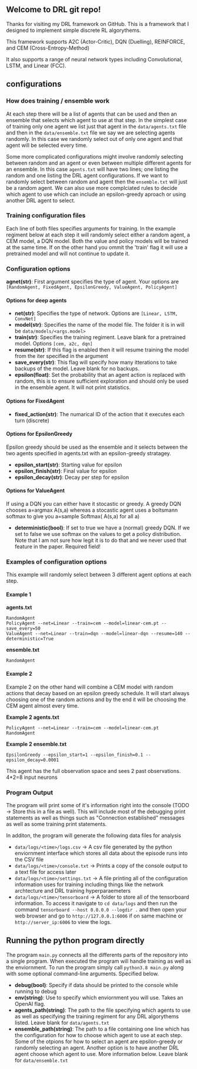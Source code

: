 ## Welcome to DRL git repo!
Thanks for visiting my DRL framework on GitHub. This is a framework that I designed to implement simple discrete RL algorythems. 

This framework supports A2C (Actor-Critic), DQN (Duelling), REINFORCE, and CEM (Cross-Entropy-Method)

It also supports a range of neural network types including Convolutional, LSTM, and Linear (FCC). 

## configurations
### How does training / ensemble work
At each step there will be a list of agents that can be used and then an ensemble that selects which agent to use at that step. In the simplest case of training only one agent we list just that agent in the `data/agents.txt` file and then in the `data/ensemble.txt` file we say we are selecting agents randomly. In this case we randomly select out of only one agent and that agent will be selected every time. 

Some more complicated configurations might involve randomly selecting between random and an agent or even between multiple different agents for an ensemble. In this case `agents.txt` will have two lines; one listing the random and one listing the DRL agent configurations. If we want to randomly select between random and agent then the `ensemble.txt` will just be a random agent. We can also use more complciated rules to decide which agent to use which can include an epsilon-greedy aproach or using another DRL agent to select. 

### Training configuration files
Each line of both files specifies arguments for training. In the example regiment below at each step it will randomly select either a random agent, a CEM model, a DQN model. Both the value and policy models will be trained at the same time. If on the other hand you ommit the 'train' flag it will use a pretrained model and will not continue to update it. 

### Configuration options
**agnet(str)**: First argument specifies the type of agent. Your options are `[RandomAgent, FixedAgent, EpsilonGreedy, ValueAgent, PolicyAgent]`
#### Options for deep agents
* **net(str)**: Specifies the type of network. Options are `[Linear, LSTM, ConvNet]`
* **model(str)**: Specifies the name of the model file. The folder it is in will be `data/models/<args.model>`
* **train(str)**: Specifies the training regiment. Leave blank for a pretrained model. Options `[cem, a2c, dqn]`
* **resume(str)**: If this flag is enabled then it will resume training the model from the iter specified in the argument
* **save_every(str)**: This flag will specify how many itterations to take backups of the model. Leave blank for no backups. 
* **epsilon(float)**: Set the probability that an agent action is replaced with random, this is to ensure sufficient exploration and should only be used in the ensemble agent. It will not print statistics. 
#### Options for FixedAgent
* **fixed_action(str)**: The numarical ID of the action that it executes each turn (discrete)
#### Options for EpsilonGreedy
Epsilon greedy should be used as the ensemble and it selects between the two agents specified in agents.txt with an epsilon-greedy stratagey.
* **epsilon_start(str)**: Starting value for epsilon
* **epsilon_finish(str)**: Final value for epsilon
* **epsilon_decay(str)**: Decay per step for epsilon
#### Options for ValueAgent
If using a DQN you can either have it stocastic or greedy. A greedy DQN chooses a=argmax A(s,a) whereas a stocastic agent uses a boltsmann softmax to give you a=sample Softmax( A(s,a) for all a)
* **deterministic(bool)**: If set to true we have a (normal) greedy DQN. If we set to false we use softmax on the values to get a policy distribution. Note that I am not sure how legit it is to do that and we never used that feature in the paper. Required field!

### Examples of configuration options
This example will randomly select between 3 different agent options at each step. 

#### Example 1
**agents.txt**
```
RandomAgent
PolicyAgent --net=Linear --train=cem --model=linear-cem.pt --save_every=50
ValueAgent --net=Linear --train=dqn --model=linear-dqn --resume=140 --deterministic=True
```
**ensemble.txt**
```
RandomAgent
```

#### Example 2
Example 2 on the other hand will combine a CEM model with random actions that decay based on an epsilon greedy schedule. It will start always choosing one of the random actions and by the end it will be choosing the CEM agent almost every time. 


**Example 2 agents.txt**
```
PolicyAgent --net=Linear --train=cem --model=linear-cem.pt
RandomAgent
```
**Example 2 ensemble.txt**
```
EpsilonGreedy --epsilon_start=1 --epsilon_finish=0.1 --epsilon_decay=0.0001
```
This agent has the full observation space and sees 2 past observations. 4*2=8 input neurons

### Program Output
The program will print some of it's information right into the console (TODO -> Store this in a file as well). This will include most of the debugging print statements as well as things such as "Connection established" messages as well as some training print statements. 

In additon, the program will generate the following data files for analysis
* `data/logs/<time>/logs.csv` -> A csv file generated by the python enviornment interface which stores all data about the episode runs into the CSV file
* `data/logs/<time>/console.txt` -> Prints a copy of the console output to a text file for access later
* `data/logs/<time>/settings.txt` -> A file printing all of the configuration information uses for training including things like the network archtecture and DRL training hyperparaemeters
* `data/logs/<time>/tensorboard` -> A folder to store all of the tensorboard information. To access it navigate to `cd data/logs` and then run the command `tensorboard --host 0.0.0.0 --logdir .` and then open your web browser and go to `http://127.0.0.1:6006` if on same machine or `http://server_ip:6006` to view the logs. 


## Running the python program directly
The program `main.py` connects all the differents parts of the repository into a single program. When executed the program will handle training as well as the enviornment. To run the program simply call `python3.8 main.py` along with some optional command-line arguments. Specified below.

* **debug(bool)**: Specify if data should be printed to the console while running to debug
* **env(string)**: Use to specify which enviornment you will use. Takes an OpenAI flag. 
* **agents_path(string)**: The path to the file specifying which agents to use as well as specifying the training regiment for any DRL algorythems listed. Leave blank for `data/agents.txt`
* **ensemble_path(string)**: The path to a file containing one line which has the configuration for how to choose which agent to use at each step. Some of the otpions for how to select an agent are epsilon-greedy or randomly selecting an agent. Another option is to have another DRL agent choose which agent to use. More information below. Leave blank for `data/ensemble.txt`
